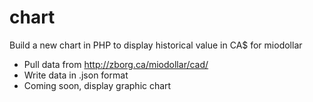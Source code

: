 # chart
Build a new chart in PHP to display historical value in CA$ for miodollar

- Pull data from http://zborg.ca/miodollar/cad/
- Write data in .json format
- Coming soon, display graphic chart

